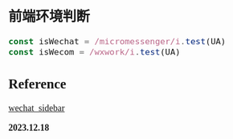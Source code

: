 <font size=4 face='楷体'>

## 前端环境判断

```js
const isWechat = /micromessenger/i.test(UA)
const isWecom = /wxwork/i.test(UA)
```

## Reference

[wechat_sidebar](https://github.com/Tonyhew/wechat_sidebar/blob/f80172c56a2340cb62b28fc748423a4c6ad48019/src/pages/Main.js#L10)

**2023.12.18**
